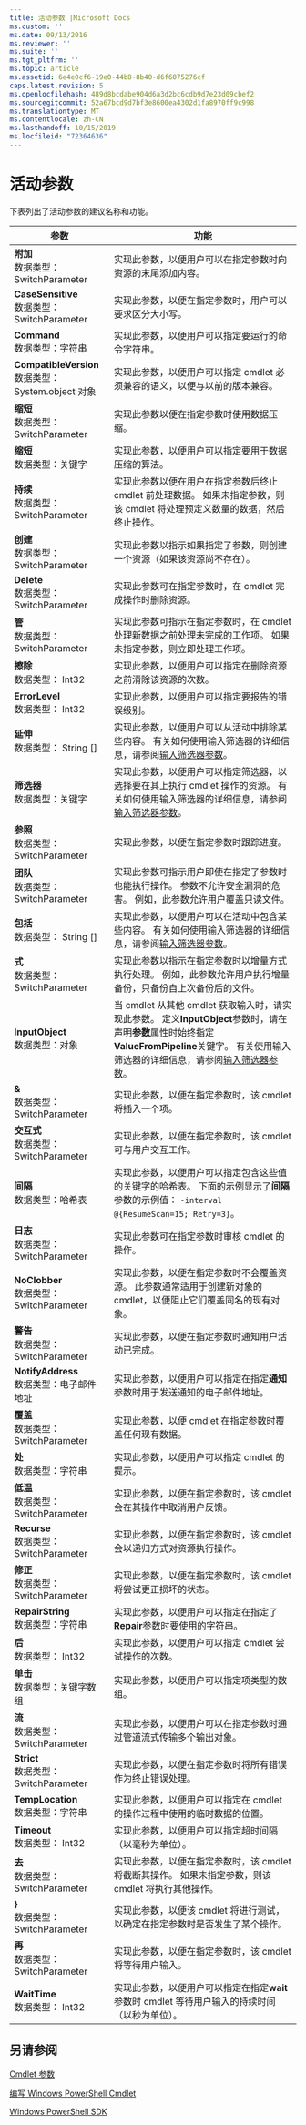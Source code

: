 ```yaml
---
title: 活动参数 |Microsoft Docs
ms.custom: ''
ms.date: 09/13/2016
ms.reviewer: ''
ms.suite: ''
ms.tgt_pltfrm: ''
ms.topic: article
ms.assetid: 6e4e0cf6-19e0-44b8-8b40-d6f6075276cf
caps.latest.revision: 5
ms.openlocfilehash: 489d8bcdabe904d6a3d2bc6cdb9d7e23d09cbef2
ms.sourcegitcommit: 52a67bcd9d7bf3e8600ea4302d1fa8970ff9c998
ms.translationtype: MT
ms.contentlocale: zh-CN
ms.lasthandoff: 10/15/2019
ms.locfileid: "72364636"
---
```

# <a name="activity-parameters"></a>活动参数

下表列出了活动参数的建议名称和功能。

|参数|功能|
|---|---|
|**附加**<br>数据类型： SwitchParameter|实现此参数，以便用户可以在指定参数时向资源的末尾添加内容。|
|**CaseSensitive**<br>数据类型： SwitchParameter|实现此参数，以便在指定参数时，用户可以要求区分大小写。|
|**Command**<br>数据类型：字符串|实现此参数，以便用户可以指定要运行的命令字符串。|
|**CompatibleVersion**<br>数据类型： System.object 对象|实现此参数，以便用户可以指定 cmdlet 必须兼容的语义，以便与以前的版本兼容。|
|**缩短**<br>数据类型： SwitchParameter|实现此参数以便在指定参数时使用数据压缩。|
|**缩短**<br>数据类型：关键字|实现此参数，以便用户可以指定要用于数据压缩的算法。|
|**持续**<br>数据类型： SwitchParameter|实现此参数以便在用户在指定参数后终止 cmdlet 前处理数据。 如果未指定参数，则该 cmdlet 将处理预定义数量的数据，然后终止操作。|
|**创建**<br>数据类型： SwitchParameter|实现此参数以指示如果指定了参数，则创建一个资源（如果该资源尚不存在）。|
|**Delete**<br>数据类型： SwitchParameter|实现此参数可在指定参数时，在 cmdlet 完成操作时删除资源。|
|**管**<br>数据类型： SwitchParameter|实现此参数可指示在指定参数时，在 cmdlet 处理新数据之前处理未完成的工作项。 如果未指定参数，则立即处理工作项。|
|**擦除**<br>数据类型： Int32|实现此参数，以便用户可以指定在删除资源之前清除该资源的次数。|
|**ErrorLevel**<br>数据类型： Int32|实现此参数，以便用户可以指定要报告的错误级别。|
|**延伸**<br>数据类型： String []|实现此参数，以便用户可以从活动中排除某些内容。 有关如何使用输入筛选器的详细信息，请参阅[输入筛选器参数](input-filter-parameters.md)。|
|**筛选器**<br>数据类型：关键字|实现此参数，以便用户可以指定筛选器，以选择要在其上执行 cmdlet 操作的资源。 有关如何使用输入筛选器的详细信息，请参阅[输入筛选器参数](./input-filter-parameters.md)。|
|**参照**<br>数据类型： SwitchParameter|实现此参数，以便在指定参数时跟踪进度。|
|**团队**<br>数据类型： SwitchParameter|实现此参数可指示用户即使在指定了参数时也能执行操作。 参数不允许安全漏洞的危害。 例如，此参数允许用户覆盖只读文件。|
|**包括**<br>数据类型： String []|实现此参数，以便用户可以在活动中包含某些内容。 有关如何使用输入筛选器的详细信息，请参阅[输入筛选器参数](input-filter-parameters.md)。|
|**式**<br>数据类型： SwitchParameter|实现此参数以指示在指定参数时以增量方式执行处理。 例如，此参数允许用户执行增量备份，只备份自上次备份后的文件。|
|**InputObject**<br>数据类型：对象|当 cmdlet 从其他 cmdlet 获取输入时，请实现此参数。 定义**InputObject**参数时，请在声明**参数**属性时始终指定**ValueFromPipeline**关键字。 有关使用输入筛选器的详细信息，请参阅[输入筛选器参数](./input-filter-parameters.md)。|
|**&**<br>数据类型： SwitchParameter|实现此参数，以便在指定参数时，该 cmdlet 将插入一个项。|
|**交互式**<br>数据类型： SwitchParameter|实现此参数，以便在指定参数时，该 cmdlet 可与用户交互工作。|
|**间隔**<br>数据类型：哈希表|实现此参数，以便用户可以指定包含这些值的关键字的哈希表。 下面的示例显示了**间隔**参数的示例值： `-interval @{ResumeScan=15; Retry=3}`。|
|**日志**<br>数据类型： SwitchParameter|实现此参数可在指定参数时审核 cmdlet 的操作。|
|**NoClobber**<br>数据类型： SwitchParameter|实现此参数，以便在指定参数时不会覆盖资源。 此参数通常适用于创建新对象的 cmdlet，以便阻止它们覆盖同名的现有对象。|
|**警告**<br>数据类型： SwitchParameter|实现此参数，以便在指定参数时通知用户活动已完成。|
|**NotifyAddress**<br>数据类型：电子邮件地址|实现此参数，以便用户可以指定在指定**通知**参数时用于发送通知的电子邮件地址。|
|**覆盖**<br>数据类型： SwitchParameter|实现此参数，以便 cmdlet 在指定参数时覆盖任何现有数据。|
|**处**<br>数据类型：字符串|实现此参数，以便用户可以指定 cmdlet 的提示。|
|**低温**<br>数据类型： SwitchParameter|实现此参数，以便在指定参数时，该 cmdlet 会在其操作中取消用户反馈。|
|**Recurse**<br>数据类型： SwitchParameter|实现此参数，以便在指定参数时，该 cmdlet 会以递归方式对资源执行操作。|
|**修正**<br>数据类型： SwitchParameter|实现此参数，以便在指定参数时，该 cmdlet 将尝试更正损坏的状态。|
|**RepairString**<br>数据类型：字符串|实现此参数，以便用户可以指定在指定了**Repair**参数时要使用的字符串。|
|**后**<br>数据类型： Int32|实现此参数，以便用户可以指定 cmdlet 尝试操作的次数。|
|**单击**<br>数据类型：关键字数组|实现此参数，以便用户可以指定项类型的数组。|
|**流**<br>数据类型： SwitchParameter|实现此参数，以便用户可以在指定参数时通过管道流式传输多个输出对象。|
|**Strict**<br>数据类型： SwitchParameter|实现此参数，以便在指定参数时将所有错误作为终止错误处理。|
|**TempLocation**<br>数据类型：字符串|实现此参数，以便用户可以指定在 cmdlet 的操作过程中使用的临时数据的位置。|
|**Timeout**<br>数据类型： Int32|实现此参数，以便用户可以指定超时间隔（以毫秒为单位）。|
|**去**<br>数据类型： SwitchParameter|实现此参数，以便在指定参数时，该 cmdlet 将截断其操作。 如果未指定参数，则该 cmdlet 将执行其他操作。|
|**}**<br>数据类型： SwitchParameter|实现此参数，以便该 cmdlet 将进行测试，以确定在指定参数时是否发生了某个操作。|
|**再**<br>数据类型： SwitchParameter|实现此参数，以便在指定参数时，该 cmdlet 将等待用户输入。
|**WaitTime**<br>数据类型： Int32|实现此参数，以便用户可以指定在指定**wait**参数时 cmdlet 等待用户输入的持续时间（以秒为单位）。|

## <a name="see-also"></a>另请参阅

[Cmdlet 参数](./cmdlet-parameters.md)

[编写 Windows PowerShell Cmdlet](./writing-a-windows-powershell-cmdlet.md)

[Windows PowerShell SDK](../windows-powershell-reference.md)
